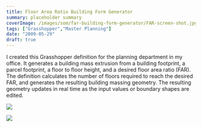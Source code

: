 ```yaml
---
title: Floor Area Ratio Building Form Generator
summary: placeholder summary
coverImage: /images/som/far-building-form-generator/FAR-screen-shot.jpg
tags: ["Grasshopper","Master Planning"]
date: "2009-05-29"
draft: true
---
```


I created this Grasshopper definition for the planning department in my office. It generates a building mass extrusion from a building footprint, a parcel footprint, a floor to floor height, and a desired floor area ratio (FAR). The definition calculates the number of floors required to reach the desired FAR, and generates the resulting building massing geometry. The resulting geometry updates in real time as the input values or boundary shapes are edited.

![](/images/som/far-building-form-generator/2012-04-11_193609.png)

![](/images/som/far-building-form-generator/FAR-control-panel.jpg)
